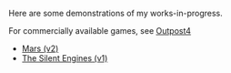 Here are some demonstrations of my works-in-progress. 

For commercially available games, see [Outpost4](http://www.outpost4.net)

- [Mars (v2)](/mars.html)
- [The Silent Engines (v1)](/silent.html)
